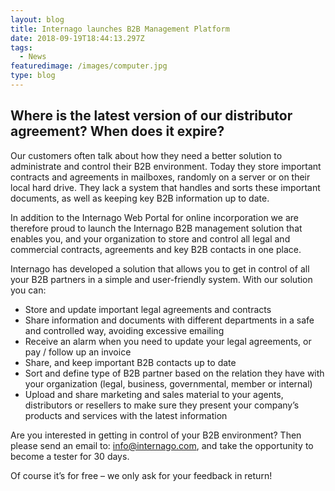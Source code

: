 ```yaml
---
layout: blog
title: Internago launches B2B Management Platform
date: 2018-09-19T18:44:13.297Z
tags:
  - News
featuredimage: /images/computer.jpg
type: blog
---
```

## Where is the latest version of our distributor agreement? When does it expire?

Our customers often talk about how they need a better solution to administrate and control their B2B environment. Today they store important contracts and agreements in mailboxes, randomly on a server or on their local hard drive. They lack a system that handles and sorts these important documents, as well as keeping key B2B information up to date.


In addition to the Internago Web Portal for online incorporation we are therefore proud to launch the Internago B2B management solution that enables you, and your organization to store and control all legal and commercial contracts, agreements and key B2B contacts in one place.


Internago has developed a solution that allows you to get in control of all your B2B partners in a simple and user-friendly system. With our solution you can:

* Store and update important legal agreements and contracts
* Share information and documents with different departments in a safe and controlled way, avoiding excessive emailing
* Receive an alarm when you need to update your legal agreements, or pay / follow up an invoice
* Share, and keep important B2B contacts up to date
* Sort and define type of B2B partner based on the relation they have with your organization (legal, business, governmental, member or internal)
* Upload and share marketing and sales material to your agents, distributors or resellers to make sure they present your company’s products and services with the latest information

Are you interested in getting in control of your B2B environment?  Then please send an email to: [info@internago.com](mailto:info@internago.com), and take the opportunity to become a tester for 30 days.

Of course it’s for free – we only ask for your feedback in return!
